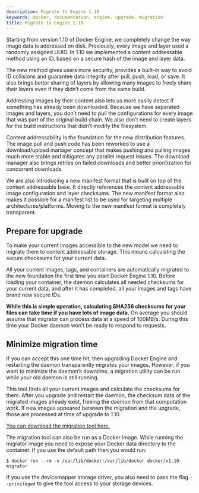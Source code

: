 ```yaml
---
description: Migrate to Engine 1.10
keywords: docker, documentation, engine, upgrade, migration
title: Migrate to Engine 1.10
---
```


Starting from version 1.10 of Docker Engine, we completely change the way image
data is addressed on disk. Previously, every image and layer used a randomly
assigned UUID. In 1.10 we implemented a content addressable method using an ID,
based on a secure hash of the image and layer data.

The new method gives users more security, provides a built-in way to avoid ID
collisions and guarantee data integrity after pull, push, load, or save. It also
brings better sharing of layers by allowing many images to freely share their
layers even if they didn’t come from the same build.

Addressing images by their content also lets us more easily detect if something
has already been downloaded. Because we have separated images and layers, you
don’t need to pull the configurations for every image that was part of the
original build chain. We also don’t need to create layers for the build
instructions that didn’t modify the filesystem.

Content addressability is the foundation for the new distribution features. The
image pull and push code has been reworked to use a download/upload manager
concept that makes pushing and pulling images much more stable and mitigates any
parallel request issues. The download manager also brings retries on failed
downloads and better prioritization for concurrent downloads.

We are also introducing a new manifest format that is built on top of the
content addressable base. It directly references the content addressable image
configuration and layer checksums. The new manifest format also makes it
possible for a manifest list to be used for targeting multiple
architectures/platforms. Moving to the new manifest format is completely
transparent.

## Prepare for upgrade

To make your current images accessible to the new model we need to migrate them
to content addressable storage. This means calculating the secure checksums for
your current data.

All your current images, tags, and containers are automatically migrated to the
new foundation the first time you start Docker Engine 1.10. Before loading your
container, the daemon calculates all needed checksums for your current data,
and after it has completed, all your images and tags have brand new secure
IDs.

**While this is simple operation, calculating SHA256 checksums for your files
can take time if you have lots of image data.** On average you should assume
that migrator can process data at a speed of 100MB/s. During this time your
Docker daemon won’t be ready to respond to requests.

## Minimize migration time

If you can accept this one time hit, then upgrading Docker Engine and restarting
the daemon transparently migrates your images. However, if you want to
minimize the daemon’s downtime, a migration utility can be run while your old
daemon is still running.

This tool finds all your current images and calculate the checksums for
them. After you upgrade and restart the daemon, the checksum data of the
migrated images already exist, freeing the daemon from that computation
work. If new images appeared between the migration and the upgrade, those are
processed at time of upgrade to 1.10.

[You can download the migration tool
here.](https://github.com/docker/v1.10-migrator/releases)

The migration tool can also be run as a Docker image. While running the migrator
image you need to expose your Docker data directory to the container. If you use
the default path then you would run:

    $ docker run --rm -v /var/lib/docker:/var/lib/docker docker/v1.10-migrator

If you use the
devicemapper storage driver, you also need to pass the flag `--privileged` to
give the tool access to your storage devices.
